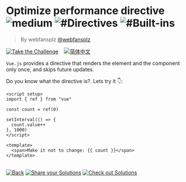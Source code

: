 <!--info-header-start--><h1>Optimize performance directive <img src="https://img.shields.io/badge/-medium-d9901a" alt="medium"/> <img src="https://img.shields.io/badge/-%23Directives-999" alt="#Directives"/> <img src="https://img.shields.io/badge/-%23Built--ins-999" alt="#Built-ins"/></h1><blockquote><p>By webfansplz <a href="https://github.com/webfansplz" target="_blank">@webfansplz</a></p></blockquote><p><a href="https://sfc.vuejs.org/#eNpNjTEOgzAQBL+ycgUiIqRFgJQyRX7gxkJHggKHZc40lv8eW6RIuavZnaDu1taHJ9Wqbh/dbAU7ibeD5nm1mxMEOJoQMblthVaJ1Uqz5nHjXTBungV9ZoqmzH2aP1jIHWYpihL9gKAZJ1in0lNVaY4X3JomL7rr6U3GFIRWuxihlIBut4aHp/kQZgHTQQ7j2/CLWoTwc8eYHjKXr/7mKn4BPe9M6A==" target="_blank"><img src="https://img.shields.io/badge/-Take%20the%20Challenge-213547?logo=vue.js&logoColor=42b883" alt="Take the Challenge"/></a> &nbsp;&nbsp;&nbsp;<a href="./README.zh-CN.md" target="_blank"><img src="https://img.shields.io/badge/-%E7%AE%80%E4%BD%93%E4%B8%AD%E6%96%87-gray" alt="简体中文"/></a> </p><!--info-header-end-->


`Vue.js` provides a directive that renders the element and the component only once, and skips future updates.

Do you know what the directive is?. Lets try it 👇: 

```vue
<script setup>
import { ref } from "vue"

const count = ref(0)

setInterval(() => {
  count.value++
}, 1000)
</script>

<template>
  <span>Make it not to change: {{ count }}</span>
</template>

```

<!--info-footer-start--><br><a href="../../README.md" target="_blank"><img src="https://img.shields.io/badge/-Back-grey" alt="Back"/></a> <a href="https://github.com/webfansplz/vuejs-challenges/issues/new?labels=answer,en&template=0-answer.md&title=12%20-%20Optimize%20performance%20directive" target="_blank"><img src="https://img.shields.io/badge/-Share%20your%20Solutions-teal" alt="Share your Solutions"/></a> <a href="https://github.com/webfansplz/vuejs-challenges/issues?q=label%3A12+label%3Aanswer" target="_blank"><img src="https://img.shields.io/badge/-Check%20out%20Solutions-de5a77?logo=awesome-lists&logoColor=white" alt="Check out Solutions"/></a> <!--info-footer-end-->
